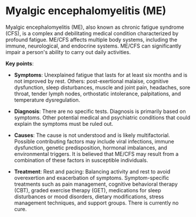 [//]: # (source: ?)
[//]: # (abbr: ME)
[//]: # (tags: diagnoses)

# Myalgic encephalomyelitis (ME)

Myalgic encephalomyelitis (ME), also known as chronic fatigue syndrome (CFS), is a complex and debilitating medical condition characterized by profound fatigue. ME/CFS affects multiple body systems, including the immune, neurological, and endocrine systems. ME/CFS can significantly impair a person's ability to carry out daily activities.

**Key points**:

* **Symptoms**: Unexplained fatigue that lasts for at least six months and is not improved by rest. Others: post-exertional malaise, cognitive dysfunction, sleep disturbances, muscle and joint pain, headaches, sore throat, tender lymph nodes, orthostatic intolerance, palpitations, and temperature dysregulation.

* **Diagnosis**: There are no specific tests. Diagnosis is primarily based on symptoms. Other potential medical and psychiatric conditions that could explain the symptoms must be ruled out.

* **Causes**: The cause is not understood and is likely multifactorial. Possible contributing factors may include viral infections, immune dysfunction, genetic predisposition, hormonal imbalances, and environmental triggers. It is believed that ME/CFS may result from a combination of these factors in susceptible individuals.

* **Treatment**: Rest and pacing: Balancing activity and rest to avoid overexertion and exacerbation of symptoms. Symptom-specific treatments such as pain management, cognitive behavioral therapy (CBT), graded exercise therapy (GET), medications for sleep disturbances or mood disorders, dietary modifications, stress management techniques, and support groups. There is currently no cure.
